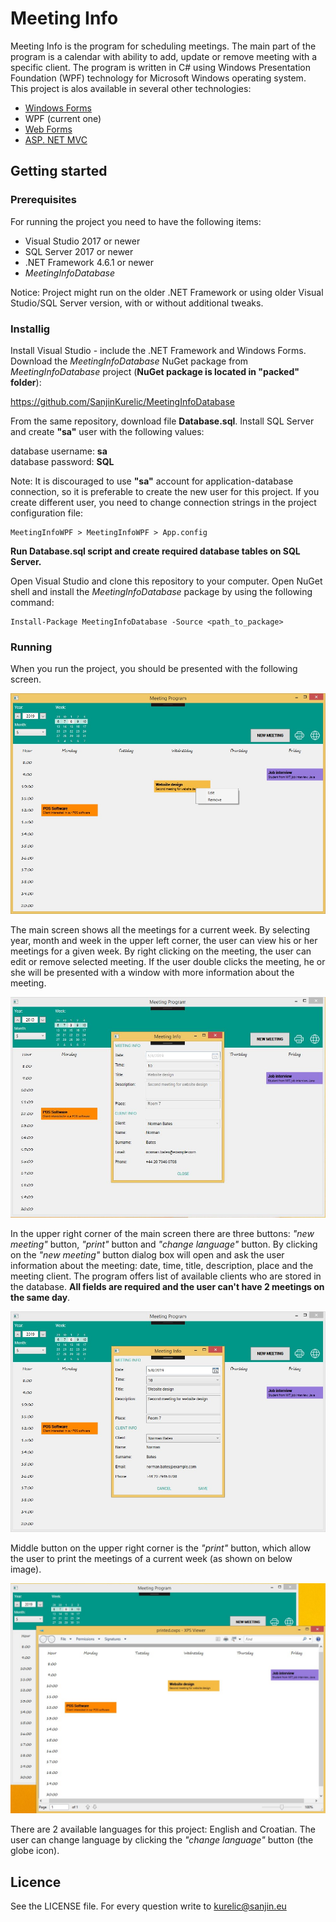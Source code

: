 # Meeting Info

Meeting Info is the program for scheduling meetings. The main part of the program is a calendar with ability to add, update or remove meeting with a specific client. The program is written in C# using Windows Presentation Foundation (WPF) technology for Microsoft Windows operating system. This project is alos available in several other technologies:

- [Windows Forms](https://github.com/SanjinKurelic/MeetingInfoWinForms)
- WPF (current one)
- [Web Forms](https://github.com/SanjinKurelic/MeetingInfoWebForms)
- [ASP. NET MVC](https://github.com/SanjinKurelic/MeetingInfoMVC)

## Getting started

### Prerequisites

For running the project you need to have the following items:

- Visual Studio 2017 or newer
- SQL Server 2017 or newer
- .NET Framework 4.6.1 or newer
- *MeetingInfoDatabase*

Notice: Project might run on the older .NET Framework or using older Visual Studio/SQL Server version, with or without additional tweaks.

### Installig

Install Visual Studio - include the .NET Framework and Windows Forms. Download the *MeetingInfoDatabase* NuGet package from *MeetingInfoDatabase* project (**NuGet package is located in "packed" folder**):

https://github.com/SanjinKurelic/MeetingInfoDatabase

From the same repository, download file **Database.sql**. Install SQL Server and create **"sa"** user with the following values:

database username: **sa**<br>
database password: **SQL**

Note: It is discouraged to use **"sa"** account for application-database connection, so it is preferable to create the new user for this project. If you create different user, you need to change connection strings in the project configuration file:

```
MeetingInfoWPF > MeetingInfoWPF > App.config
```

**Run Database.sql script and create required database tables on SQL Server.**

Open Visual Studio and clone this repository to your computer. Open NuGet shell and install the *MeetingInfoDatabase* package by using the following command:

```
Install-Package MeetingInfoDatabase -Source <path_to_package>
```

### Running

When you run the project, you should be presented with the following screen.

![](https://github.com/SanjinKurelic/MeetingInfoWPF/blob/master/images/home.jpg)

The main screen shows all the meetings for a current week. By selecting year, month and week in the upper left corner, the user can view his or her meetings for a given week. By right clicking on the meeting, the user can edit or remove selected meeting. If the user double clicks the meeting, he or she will be presented with a window with more information about the meeting.

![](https://github.com/SanjinKurelic/MeetingInfoWPF/blob/master/images/info.JPG)

In the upper right corner of the main screen there are three buttons: *"new meeting"* button, *"print"* button and *"change language"* button. By clicking on the *"new meeting"* button dialog box will open and ask the user information about the meeting: date, time, title, description, place and the meeting client. The program offers list of available clients who are stored in the database. **All fields are required and the user can't have 2 meetings on the same day**.

![](https://github.com/SanjinKurelic/MeetingInfoWPF/blob/master/images/new.jpg)

Middle button on the upper right corner is the *"print"* button, which allow the user to print the meetings of a current week (as shown on below image).

![](https://github.com/SanjinKurelic/MeetingInfoWPF/blob/master/images/print.jpg)

There are 2 available languages for this project: English and Croatian. The user can change language by clicking the *"change language"* button (the globe icon).

## Licence

See the LICENSE file. For every question write to kurelic@sanjin.eu
